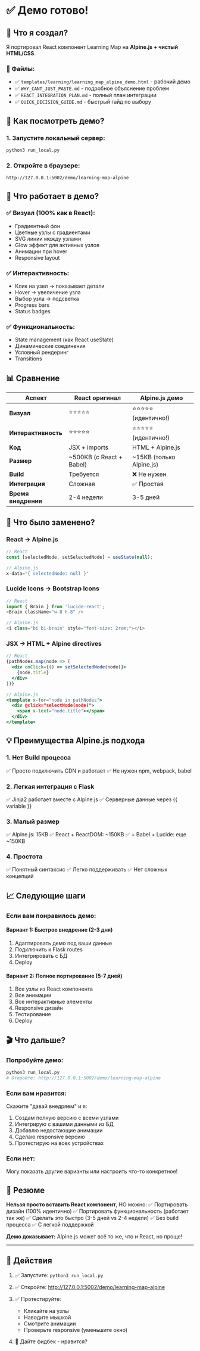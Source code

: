 # ✅ Демо готово!

## 🎯 Что я создал?

Я портировал React компонент Learning Map на **Alpine.js + чистый HTML/CSS**.

### 📁 Файлы:
- ✅ `templates/learning/learning_map_alpine_demo.html` - рабочий демо
- ✅ `WHY_CANT_JUST_PASTE.md` - подробное объяснение проблем
- ✅ `REACT_INTEGRATION_PLAN.md` - полный план интеграции
- ✅ `QUICK_DECISION_GUIDE.md` - быстрый гайд по выбору

## 🚀 Как посмотреть демо?

### 1. Запустите локальный сервер:
```bash
python3 run_local.py
```

### 2. Откройте в браузере:
```
http://127.0.0.1:5002/demo/learning-map-alpine
```

## 🎨 Что работает в демо?

### ✅ Визуал (100% как в React):
- Градиентный фон
- Цветные узлы с градиентами
- SVG линии между узлами
- Glow эффект для активных узлов
- Анимации при hover
- Responsive layout

### ✅ Интерактивность:
- Клик на узел → показывает детали
- Hover → увеличение узла
- Выбор узла → подсветка
- Progress bars
- Status badges

### ✅ Функциональность:
- State management (как React useState)
- Динамические соединения
- Условный рендеринг
- Transitions

## 📊 Сравнение

| Аспект | React оригинал | Alpine.js демо |
|--------|----------------|----------------|
| **Визуал** | ⭐⭐⭐⭐⭐ | ⭐⭐⭐⭐⭐ (идентично!) |
| **Интерактивность** | ⭐⭐⭐⭐⭐ | ⭐⭐⭐⭐⭐ (идентично!) |
| **Код** | JSX + imports | HTML + Alpine.js |
| **Размер** | ~500KB (с React + Babel) | ~15KB (только Alpine.js) |
| **Build** | Требуется | ❌ Не нужен |
| **Интеграция** | Сложная | ✅ Простая |
| **Время внедрения** | 2-4 недели | 3-5 дней |

## 🔧 Что было заменено?

### React → Alpine.js
```javascript
// React
const [selectedNode, setSelectedNode] = useState(null);

// Alpine.js
x-data="{ selectedNode: null }"
```

### Lucide Icons → Bootstrap Icons
```javascript
// React
import { Brain } from 'lucide-react';
<Brain className="w-8 h-8" />

// Alpine.js
<i class="bi bi-brain" style="font-size: 2rem;"></i>
```

### JSX → HTML + Alpine directives
```jsx
// React
{pathNodes.map(node => (
  <div onClick={() => setSelectedNode(node)}>
    {node.title}
  </div>
))}

// Alpine.js
<template x-for="node in pathNodes">
  <div @click="selectNode(node)">
    <span x-text="node.title"></span>
  </div>
</template>
```

## 💡 Преимущества Alpine.js подхода

### 1. Нет Build процесса
✅ Просто подключить CDN и работает
✅ Не нужен npm, webpack, babel

### 2. Легкая интеграция с Flask
✅ Jinja2 работает вместе с Alpine.js
✅ Серверные данные через {{ variable }}

### 3. Малый размер
✅ Alpine.js: 15KB
✅ React + ReactDOM: ~150KB
✅ + Babel + Lucide: еще ~150KB

### 4. Простота
✅ Понятный синтаксис
✅ Легко поддерживать
✅ Нет сложных концепций

## 📈 Следующие шаги

### Если вам понравилось демо:

#### Вариант 1: Быстрое внедрение (2-3 дня)
1. Адаптировать демо под ваши данные
2. Подключить к Flask routes
3. Интегрировать с БД
4. Deploy

#### Вариант 2: Полное портирование (5-7 дней)
1. Все узлы из React компонента
2. Все анимации
3. Все интерактивные элементы
4. Responsive дизайн
5. Тестирование
6. Deploy

## 🎬 Что дальше?

### Попробуйте демо:
```bash
python3 run_local.py
# Откройте: http://127.0.0.1:5002/demo/learning-map-alpine
```

### Если вам нравится:
Скажите "давай внедряем" и я:
1. Создам полную версию с всеми узлами
2. Интегрирую с вашими данными из БД
3. Добавлю недостающие анимации
4. Сделаю responsive версию
5. Протестирую на всех устройствах

### Если нет:
Могу показать другие варианты или настроить что-то конкретное!

## 📝 Резюме

**Нельзя просто вставить React компонент**, НО можно:
✅ Портировать дизайн (100% идентично)
✅ Портировать функциональность (работает так же)
✅ Сделать это быстро (3-5 дней vs 2-4 недели)
✅ Без build процесса
✅ С легкой поддержкой

**Демо доказывает:** Alpine.js может всё то же, что и React, но проще!

---

## 🎯 Действия

1. ✅ Запустите: `python3 run_local.py`
2. ✅ Откройте: http://127.0.0.1:5002/demo/learning-map-alpine
3. ✅ Протестируйте:
   - Кликайте на узлы
   - Наводите мышкой
   - Смотрите анимации
   - Проверьте responsive (уменьшите окно)

4. 💬 Дайте фидбек - нравится?
